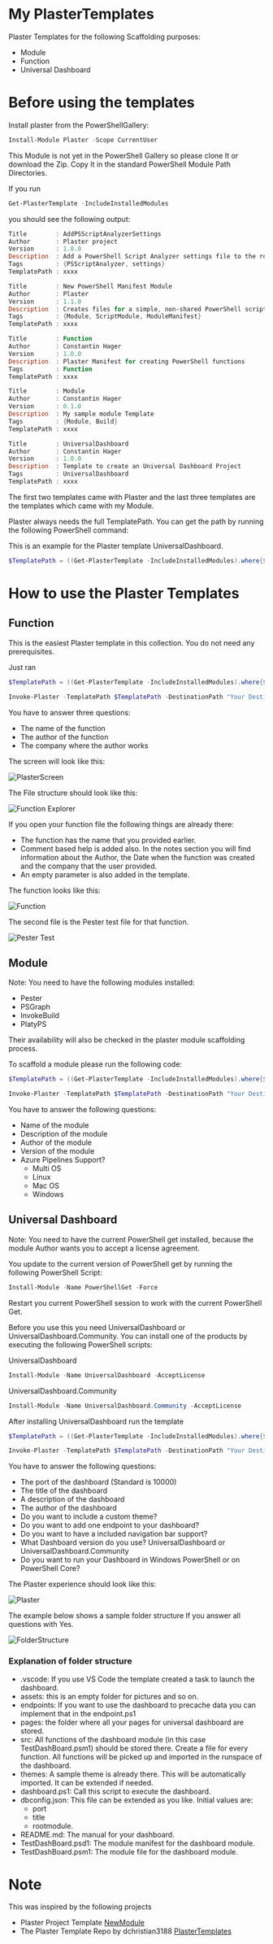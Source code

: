 
# My PlasterTemplates

Plaster Templates for the following Scaffolding purposes:

- Module
- Function
- Universal Dashboard

# Before using the templates

Install plaster from the PowerShellGallery:

```powershell
Install-Module Plaster -Scope CurrentUser
```

This Module is not yet in the PowerShell Gallery so please clone It or download the Zip.
Copy It in the standard PowerShell Module Path Directories.

If you run

```powershell
Get-PlasterTemplate -IncludeInstalledModules
```

you should see the following output:

```powershell
Title        : AddPSScriptAnalyzerSettings
Author       : Plaster project
Version      : 1.0.0
Description  : Add a PowerShell Script Analyzer settings file to the root of your workspace.
Tags         : {PSScriptAnalyzer, settings}
TemplatePath : xxxx

Title        : New PowerShell Manifest Module
Author       : Plaster
Version      : 1.1.0
Description  : Creates files for a simple, non-shared PowerShell script module.
Tags         : {Module, ScriptModule, ModuleManifest}
TemplatePath : xxxx

Title        : Function
Author       : Constantin Hager
Version      : 1.0.0
Description  : Plaster Manifest for creating PowerShell functions
Tags         : Function
TemplatePath : xxxx

Title        : Module
Author       : Constantin Hager
Version      : 0.1.0
Description  : My sample module Template
Tags         : {Module, Build}
TemplatePath : xxxx

Title        : UniversalDashboard
Author       : Constantin Hager
Version      : 1.0.0
Description  : Template to create an Universal Dashboard Project
Tags         : UniversalDashboard
TemplatePath : xxxx
```

The first two templates came with Plaster and the last three templates are
the templates which came with my Module.

Plaster always needs the full TemplatePath. You can get the path by running the following PowerShell command:

This is an example for the Plaster template UniversalDashboard.

```powershell
$TemplatePath = ((Get-PlasterTemplate -IncludeInstalledModules).where{$_.Title -eq "UniversalDashboard"}).TemplatePath
```

# How to use the Plaster Templates

## Function

This is the easiest Plaster template in this collection. You do not need any prerequisites.

Just ran

```powershell
$TemplatePath = ((Get-PlasterTemplate -IncludeInstalledModules).where{$_.Title -eq "Function"}).TemplatePath

Invoke-Plaster -TemplatePath $TemplatePath -DestinationPath "Your Destination"
```

You have to answer three questions:

- The name of the function
- The author of the function
- The company where the author works

The screen will look like this:

![PlasterScreen](Assets/Function/PlasterScreen.png)

The File structure should look like this:

![Function Explorer](Assets/Function/FunctionExplorer.png)

If you open your function file the following things are already there:

- The function has the name that you provided earlier.
- Comment based help is added also. In the notes section you will find information
  about the Author, the Date when the function was created and the company that the
  user provided.
- An empty parameter is also added in the template.

The function looks like this:

![Function](Assets/Function/Function.png)

The second file is the Pester test file for that function.

![Pester Test](Assets/Function/Test.png)

## Module

Note:
You need to have the following modules installed:

- Pester
- PSGraph
- InvokeBuild
- PlatyPS

Their availability will also be checked in the plaster module scaffolding process.

To scaffold a module please run the following code:

```powershell
$TemplatePath = ((Get-PlasterTemplate -IncludeInstalledModules).where{$_.Title -eq "Module"}).TemplatePath

Invoke-Plaster -TemplatePath $TemplatePath -DestinationPath "Your Destination"
```

You have to answer the following questions:

- Name of the module
- Description of the module
- Author of the module
- Version of the module
- Azure Pipelines Support?
  - Multi OS
  - Linux
  - Mac OS
  - Windows



## Universal Dashboard

Note:
You need to have the current PowerShell get installed, because the module Author
wants you to accept a license agreement.

You update to the current version of PowerShell get by running the following
PowerShell Script:

```powershell
Install-Module -Name PowerShellGet -Force
```

Restart you current PowerShell session to work with the current PowerShell Get.

Before you use this you need UniversalDashboard or UniversalDashboard.Community.
You can install one of the products by executing the following PowerShell scripts:

UniversalDashboard

```powershell
Install-Module -Name UniversalDashboard -AcceptLicense
```

UniversalDashboard.Community

```powershell
Install-Module -Name UniversalDashboard.Community -AcceptLicense
```

After installing UniversalDashboard run the template

```powershell
$TemplatePath = ((Get-PlasterTemplate -IncludeInstalledModules).where{$_.Title -eq "UniversalDashboard"}).TemplatePath

Invoke-Plaster -TemplatePath $TemplatePath -DestinationPath "Your Destination"
```

You have to answer the following questions:

- The port of the dashboard (Standard is 10000)
- The title of the dashboard
- A description of the dashboard
- The author of the dashboard
- Do you want to include a custom theme?
- Do you want to add one endpoint to your dashboard?
- Do you want to have a included navigation bar support?
- What Dashboard version do you use? UniversalDashboard or UniversalDashboard.Community
- Do you want to run your Dashboard in Windows PowerShell or on PowerShell Core?

The Plaster experience should look like this:

![Plaster](Assets/UniversalDashboard/PlasterScreen.png)

The example below shows a sample folder structure If you answer all questions with Yes.

![FolderStructure](Assets/UniversalDashboard/SampleFolderStructure.png)

### Explanation of folder structure

- .vscode: If you use VS Code the template created a task to launch the dashboard.
- assets: this is an empty folder for pictures and so on.
- endpoints: If you want to use the dashboard to precache data you can implement that in the endpoint.ps1
- pages: the folder where all your pages for universal dashboard are stored.
- src: All functions of the dashboard module (in this case TestDashBoard.psm1) should be stored there. Create a file for every function. All functions will be picked up and imported in the runspace of the dashboard.
- themes: A sample theme is already there. This will be automatically imported. It can be extended if needed.
- dashboard.ps1: Call this script to execute the dashboard.
- dbconfig.json: This file can be extended as you like. Initial values are:
  - port
  - title
  - rootmodule.
- README.md: The manual for your dashboard.
- TestDashBoard.psd1: The module manifest for the dashboard module.
- TestDashBoard.psm1: The module file for the dashboard module.

# Note

This was inspired by the following projects

- Plaster Project Template [NewModule](https://github.com/PowerShell/Plaster/tree/master/examples/NewModule)
- The Plaster Template Repo by dchristian3188 [PlasterTemplates](https://github.com/dchristian3188/PlasterTemplates)
